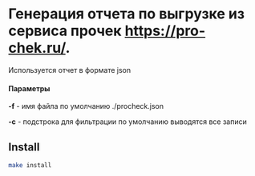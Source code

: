 # Генерация отчета по выгрузке из сервиса прочек https://pro-chek.ru/.
Используется отчет в формате json

#### Параметры
**-f**   -    имя файла по умолчанию ./procheck.json

**-c**   -    подстрока для фильтрации по умолчанию выводятся все записи

##  Install
```sh
make install 
